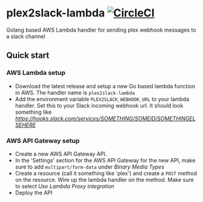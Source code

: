 # plex2slack-lambda [![CircleCI](https://circleci.com/gh/danesparza/plex2slack-lambda.svg?style=shield)](https://circleci.com/gh/danesparza/plex2slack-lambda)
Golang based AWS Lambda handler for sending plex webhook messages to a slack channel

## Quick start
### AWS Lambda setup
- Download the latest release and setup a new Go based lambda function in AWS.  The handler name is `plex2slack-lambda`
- Add the environment variable `PLEX2SLACK_WEBHOOK_URL` to your lambda handler.  Set this to your Slack incoming webhook url.  It should look something like *https://hooks.slack.com/services/SOMETHING/SOMEID/SOMETHINGELSEHERE*

### AWS API Gateway setup
- Create a new AWS API Gateway API.  
- In the 'Settings' section for the AWS API Gateway for the new API, make sure to add `multipart/form-data` under *Binary Media Types*
- Create a resource (call it something like 'plex') and create a `POST` method on the resource.  Wire up the lambda handler on the method.  Make sure to select *Use Lambda Proxy integration*
- Deploy the API
